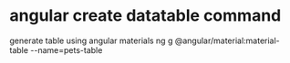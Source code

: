 # angular create datatable command
generate table using angular materials
ng g @angular/material:material-table --name=pets-table